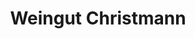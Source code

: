 ---
title: "Weingut Christmann"
url: /neustadt-an-der-weinstrasse/weingut-christmann/
shop: Spirituosen
---